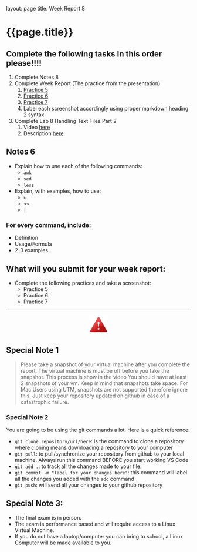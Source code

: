 
layout: page
title: Week Report 8


# {{page.title}}
## Complete the following tasks In this order please!!!!
1. Complete Notes 8
2. Complete Week Report (The practice from the presentation)
   1. [Practice 5](https://docs.google.com/presentation/d/e/2PACX-1vTcX5KnC5CobScFyIcO36lbsFBFGyxjfuWxySriFiGt_9K_PbieWK28QT1n_w2ZrXoA70N1Rhyz4Pj3/pub?start=false&loop=false&delayms=3000&slide=id.g1954a3aa060_0_14)
   2. [Practice 6](https://docs.google.com/presentation/d/e/2PACX-1vTcX5KnC5CobScFyIcO36lbsFBFGyxjfuWxySriFiGt_9K_PbieWK28QT1n_w2ZrXoA70N1Rhyz4Pj3/pub?start=false&loop=false&delayms=3000&slide=id.g1954a3aa060_0_35)
   3. [Practice 7](https://docs.google.com/presentation/d/e/2PACX-1vTcX5KnC5CobScFyIcO36lbsFBFGyxjfuWxySriFiGt_9K_PbieWK28QT1n_w2ZrXoA70N1Rhyz4Pj3/pub?start=false&loop=false&delayms=3000&slide=id.g1954a3aa060_0_49)
   4. Label each screenshot accordingly using proper markdown heading 2 syntax
3. Complete Lab 8 Handling Text Files Part 2
   1. Video [here](https://youtu.be/LuqYlMvJ-ic)
   2. Description [here](https://cis106.com/labs/lab8/)


## Notes 6
* Explain how to use each of the following commands:
  * `awk`
  * `sed`
  * `less`
* Explain, with examples, how to use:
  * `>`
  * `>>`
  * `|`

### For every command, include:
* Definition
* Usage/Formula
* 2-3 examples

## What will you submit for your week report:
* Complete the following practices and take a screenshot:
  * Practice 5
  * Practice 6
  * Practice 7



<hr>

<p align="center" style="display:block"><img src="/assets/warning-icon.png" width="50" /></p>

## Special Note 1
> Please take a snapshot of your virtual machine after you complete the report. The virtual machine is must be off before you take the snapshot. This process is show in the video
> You should have at least 2 snapshots of your vm. Keep in mind that snapshots take space.
> For Mac Users using UTM, snapshots are not supported therefore ignore this. Just keep your repository updated on github in case of a catastrophic failure.

### Special Note 2
You are going to be using the git commands a lot. Here is a quick reference:
* `git clone repository/url/here`: is the command to clone a repository where cloning means downloading a repository to your computer
* `git pull`: to pull/synchronize your repository from github to your local machine. Always run this command BEFORE you start working VS Code
* `git add .`: to track all the changes made to your file. 
* `git commit -m "label for your changes here"`: this command will label all the changes you added with the `add` command
* `git push`: will send all your changes to your github repository


## Special Note 3:
* The final exam is in person. 
* The exam is performance based and will require access to a Linux Virtual Machine. 
* If you do not have a laptop/computer you can bring to school, a Linux Computer will be made available to you.

